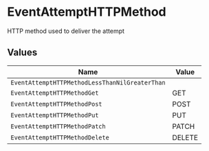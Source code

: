 # EventAttemptHTTPMethod

HTTP method used to deliver the attempt


## Values

| Name                                           | Value                                          |
| ---------------------------------------------- | ---------------------------------------------- |
| `EventAttemptHTTPMethodLessThanNilGreaterThan` | <nil>                                          |
| `EventAttemptHTTPMethodGet`                    | GET                                            |
| `EventAttemptHTTPMethodPost`                   | POST                                           |
| `EventAttemptHTTPMethodPut`                    | PUT                                            |
| `EventAttemptHTTPMethodPatch`                  | PATCH                                          |
| `EventAttemptHTTPMethodDelete`                 | DELETE                                         |
